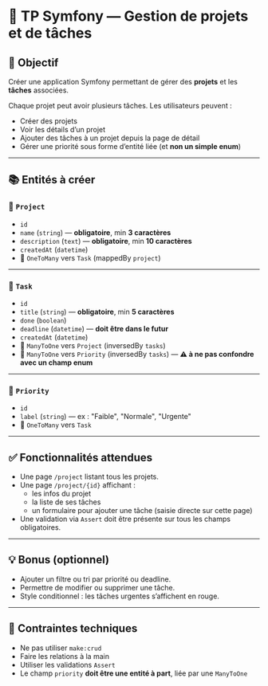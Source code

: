 # 🧩 TP Symfony — Gestion de projets et de tâches

## 🎯 Objectif

Créer une application Symfony permettant de gérer des **projets** et les **tâches** associées.

Chaque projet peut avoir plusieurs tâches. Les utilisateurs peuvent :
- Créer des projets
- Voir les détails d’un projet
- Ajouter des tâches à un projet depuis la page de détail
- Gérer une priorité sous forme d’entité liée (et **non un simple enum**)

---

## 📚 Entités à créer

### 🧱 `Project`
- `id`
- `name` (`string`) — **obligatoire**, min **3 caractères**
- `description` (`text`) — **obligatoire**, min **10 caractères**
- `createdAt` (`datetime`)
- 🔁 `OneToMany` vers `Task` (mappedBy `project`)

---

### 🧱 `Task`
- `id`
- `title` (`string`) — **obligatoire**, min **5 caractères**
- `done` (`boolean`)
- `deadline` (`datetime`) — **doit être dans le futur**
- `createdAt` (`datetime`)
- 🔁 `ManyToOne` vers `Project` (inversedBy `tasks`)
- 🔁 `ManyToOne` vers `Priority` (inversedBy `tasks`) — **⚠️ à ne pas confondre avec un champ enum**

---

### 🧱 `Priority`
- `id`
- `label` (`string`) — ex : "Faible", "Normale", "Urgente"
- 🔁 `OneToMany` vers `Task`

---

## ✅ Fonctionnalités attendues

- Une page `/project` listant tous les projets.
- Une page `/project/{id}` affichant :
  - les infos du projet
  - la liste de ses tâches
  - un formulaire pour ajouter une tâche (saisie directe sur cette page)
- Une validation via `Assert` doit être présente sur tous les champs obligatoires.

---

## 💡 Bonus (optionnel)

- Ajouter un filtre ou tri par priorité ou deadline.
- Permettre de modifier ou supprimer une tâche.
- Style conditionnel : les tâches urgentes s’affichent en rouge.

---

## 🔐 Contraintes techniques

- Ne pas utiliser `make:crud`
- Faire les relations à la main
- Utiliser les validations `Assert`
- Le champ `priority` **doit être une entité à part**, liée par une `ManyToOne`